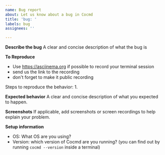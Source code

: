 ```yaml
---
name: Bug report
about: Let us know about a bug in Cocmd
title: 'bug: '
labels: bug
assignees: ''

---
```


**Describe the bug**
A clear and concise description of what the bug is

**To Reproduce**

* Use https://asciinema.org if possible to record your terminal session
* send us the link to the recording
* don't forget to make it public recording

Steps to reproduce the behavior:
1.

**Expected behavior**
A clear and concise description of what you expected to happen.

**Screenshots**
If applicable, add screenshots or screen recordings to help explain your problem.

**Setup information**
- OS: What OS are you using?
- Version: which version of Cocmd are you running? (you can find out by running `cocmd --version` inside a terminal)
